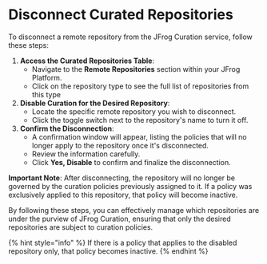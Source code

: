 # Disconnect Curated Repositories

To disconnect a remote repository from the JFrog Curation service, follow these steps:

1. **Access the Curated Repositories Table**:
   * Navigate to the **Remote Repositories** section within your JFrog Platform.
   * Click on the repository type to see the full list of repositories from this type
2. **Disable Curation for the Desired Repository**:
   * Locate the specific remote repository you wish to disconnect.
   * Click the toggle switch next to the repository's name to turn it off.
3. **Confirm the Disconnection**:
   * A confirmation window will appear, listing the policies that will no longer apply to the repository once it's disconnected.
   * Review the information carefully.
   * Click **Yes, Disable** to confirm and finalize the disconnection.

**Important Note**: After disconnecting, the repository will no longer be governed by the curation policies previously assigned to it. If a policy was exclusively applied to this repository, that policy will become inactive.

By following these steps, you can effectively manage which repositories are under the purview of JFrog Curation, ensuring that only the desired repositories are subject to curation policies.

{% hint style="info" %}
If there is a policy that applies to the disabled repository only, that policy becomes inactive.
{% endhint %}

